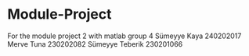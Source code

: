 # Module-Project
For the module project 2 with matlab group 4
Sümeyye Kaya 240202017
Merve Tuna 230202082
Sümeyye Teberik 230201066
